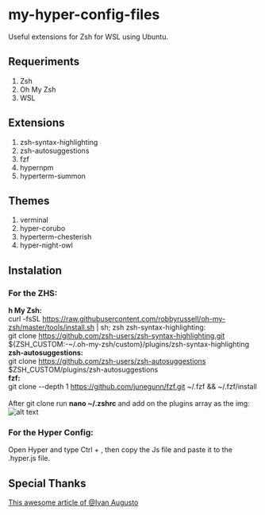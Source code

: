 # my-hyper-config-files

Useful extensions for Zsh for WSL using Ubuntu.

## Requeriments
<ol>
<li>Zsh</li>
<li>Oh My Zsh</li>
<li>WSL</li>
</ol>
 
## Extensions
<ol>
<li>zsh-syntax-highlighting</li>
<li>zsh-autosuggestions</li>
<li>fzf</li>
<li>hypernpm</li>
<li>hyperterm-summon</li> 
</ol>
 
 ## Themes
<ol>
<li>verminal</li>
<li>hyper-corubo</li>
<li>hyperterm-chesterish</li>
<li>hyper-night-owl</li>
</ol>

## Instalation
### For the ZHS:</br>
**h My Zsh:</br>**
curl -fsSL https://raw.githubusercontent.com/robbyrussell/oh-my-zsh/master/tools/install.sh | sh; zsh
zsh-syntax-highlighting:<br/>
git clone https://github.com/zsh-users/zsh-syntax-highlighting.git ${ZSH_CUSTOM:-~/.oh-my-zsh/custom}/plugins/zsh-syntax-highlighting <br/>
**zsh-autosuggestions:<br/>**
git clone https://github.com/zsh-users/zsh-autosuggestions $ZSH_CUSTOM/plugins/zsh-autosuggestions<br/>
**fzf:<br/>**
git clone --depth 1 https://github.com/junegunn/fzf.git ~/.fzf && ~/.fzf/install
<br/>
<br/>
After git clone run **nano ~/.zshrc**  and add on the plugins array as the img:</br>
![alt text](https://github.com/ypedroo/my-hyper-config-files/blob/master/assets/Anota%C3%A7%C3%A3o%202019-03-19%20120738.png)
### For the Hyper Config:<br/>
Open Hyper and type Ctrl + , then
copy the Js file and paste it to the .hyper.js file.

## Special Thanks
[This awesome article of @Ivan Augusto](https://medium.com/@ivanaugustobd/seu-terminal-pode-ser-muito-muito-mais-produtivo-3159c8ef77b2)



